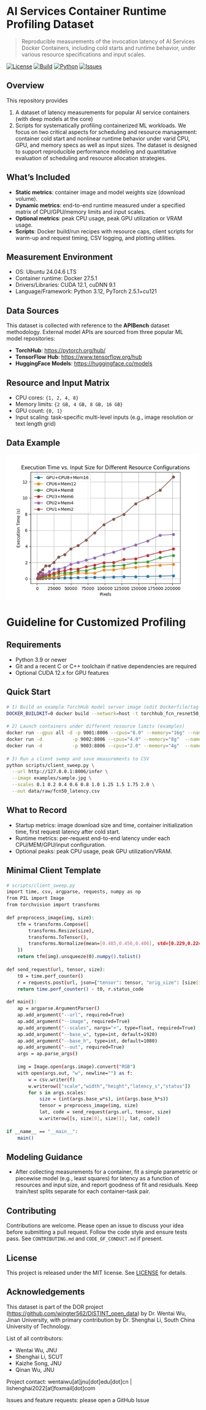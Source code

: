 # AI Services Container Runtime Profiling Dataset
> Reproducible measurements of the invocation latency of AI Services Docker Containers, including cold starts and runtime behavior, under various resource specifications and input scales.

[![License](https://img.shields.io/badge/license-MIT-green.svg)](LICENSE) [![Build](https://img.shields.io/badge/build-passing-brightgreen.svg)](#continuous-integration) [![Python](https://img.shields.io/badge/python-3.9%2B-blue.svg)](#requirements) [![Issues](https://img.shields.io/github/issues/<ORG_OR_USER>/<REPO>.svg)](https://github.com/<ORG_OR_USER>/<REPO>/issues)

## Overview
This repository provides 
1. A dataset of latency measurements for popular AI service containers (with deep models at the core)
2. Scripts for systematically profiling containerized ML workloads. 
We focus on two critical aspects for scheduling and resource management: container cold start and nonlinear runtime behavior under varid CPU, GPU, and memory specs as well as input sizes. The dataset is designed to support reproducible performance modeling and quantitative evaluation of scheduling and resource allocation strategies.

## What’s Included
- **Static metrics**: container image and model weights size (download volume).
- **Dynamic metrics**: end-to-end runtime measured under a specified matrix of CPU/GPU/memory limits and input scales.
- **Optional metrics**: peak CPU usage, peak GPU utilization or VRAM usage.
- **Scripts**: Docker build/run recipes with resource caps, client scripts for warm-up and request timing, CSV logging, and plotting utilities.

## Measurement Environment
- OS: Ubuntu 24.04.6 LTS  
- Container runtime: Docker 27.5.1  
- Drivers/Libraries: CUDA 12.1, cuDNN 9.1  
- Language/Framework: Python 3.12, PyTorch 2.5.1+cu121

## Data Sources
This dataset is collected with reference to the **APIBench** dataset methodology. External model APIs are sourced from three popular ML model repositories:
- **TorchHub**: https://pytorch.org/hub/
- **TensorFlow Hub**: https://www.tensorflow.org/hub
- **HuggingFace Models**: https://huggingface.co/models

## Resource and Input Matrix
- CPU cores: `{1, 2, 4, 8}`  
- Memory limits: `{2 GB, 4 GB, 8 GB, 16 GB}`  
- GPU count: `{0, 1}`  
- Input scaling: task-specific multi-level inputs (e.g., image resolution or text length grid)

## Data Example
![runtime profile example](docs/container_runtime_example.png)

# Guideline for Customized Profiling

## Requirements
- Python 3.9 or newer
- Git and a recent C or C++ toolchain if native dependencies are required
- Optional CUDA 12.x for GPU features

## Quick Start

```bash
# 1) Build an example TorchHub model server image (edit Dockerfile/tag to your setup)
DOCKER_BUILDKIT=0 docker build --network=host -t torchhub_fcn_resnet50_server ./docker

# 2) Launch containers under different resource limits (examples)
docker run --gpus all -d -p 9001:8006 --cpus="8.0" --memory="16g" --name fcn50_gpu  torchhub_fcn_resnet50_server
docker run -d           -p 9002:8006 --cpus="4.0" --memory="8g"  --name fcn50_cpu4 torchhub_fcn_resnet50_server
docker run -d           -p 9003:8006 --cpus="2.0" --memory="4g"  --name fcn50_cpu2 torchhub_fcn_resnet50_server

# 3) Run a client sweep and save measurements to CSV
python scripts/client_sweep.py \
  --url http://127.0.0.1:8006/infer \
  --image examples/sample.jpg \
  --scales 0.1 0.2 0.4 0.6 0.8 1.0 1.25 1.5 1.75 2.0 \
  --out data/raw/fcn50_latency.csv
```

## What to Record
- Startup metrics: image download size and time, container initialization time, first request latency after cold start.
- Runtime metrics: per-request end-to-end latency under each CPU/MEM/GPU/input configuration.
- Optional peaks: peak CPU usage, peak GPU utilization/VRAM.


## Minimal Client Template
```bash
# scripts/client_sweep.py
import time, csv, argparse, requests, numpy as np
from PIL import Image
from torchvision import transforms

def preprocess_image(img, size):
    tfm = transforms.Compose([
        transforms.Resize(size),
        transforms.ToTensor(),
        transforms.Normalize(mean=[0.485,0.456,0.406], std=[0.229,0.224,0.225]),
    ])
    return tfm(img).unsqueeze(0).numpy().tolist()

def send_request(url, tensor, size):
    t0 = time.perf_counter()
    r = requests.post(url, json={"tensor": tensor, "orig_size": [size[1], size[0]]}, timeout=60)
    return time.perf_counter() - t0, r.status_code

def main():
    ap = argparse.ArgumentParser()
    ap.add_argument("--url", required=True)
    ap.add_argument("--image", required=True)
    ap.add_argument("--scales", nargs="+", type=float, required=True)
    ap.add_argument("--base_w", type=int, default=1920)
    ap.add_argument("--base_h", type=int, default=1080)
    ap.add_argument("--out", required=True)
    args = ap.parse_args()

    img = Image.open(args.image).convert("RGB")
    with open(args.out, "w", newline="") as f:
        w = csv.writer(f)
        w.writerow(["scale","width","height","latency_s","status"])
        for s in args.scales:
            size = (int(args.base_w*s), int(args.base_h*s))
            tensor = preprocess_image(img, size)
            lat, code = send_request(args.url, tensor, size)
            w.writerow([s, size[0], size[1], lat, code])

if __name__ == "__main__":
    main()
```


## Modeling Guidance
- After collecting measurements for a container, fit a simple parametric or piecewise model (e.g., least squares) for latency as a function of resources and input size, and report goodness of fit and residuals. Keep train/test splits separate for each container–task pair.


## Contributing
Contributions are welcome. Please open an issue to discuss your idea before submitting a pull request. Follow the code style and ensure tests pass. See `CONTRIBUTING.md` and `CODE_OF_CONDUCT.md` if present.

## License
This project is released under the MIT license. See [LICENSE](LICENSE) for details.

## Acknowledgements
This dataset is part of the DOR project (https://github.com/wingter562/DISTINT_open_data) by Dr. Wentai Wu, Jinan University, with primary contribution by Dr. Shenghai Li, South China University of Technology.

List of all contributors:
- Wentai Wu, JNU
- Shenghai Li, SCUT
- Kaizhe Song, JNU
- Qinan Wu, JNU

Project contact: wentaiwu[at]jnu[dot]edu[dot]cn | lishenghai2022[at]foxmail[dot]com

Issues and feature requests: please open a GitHub Issue
